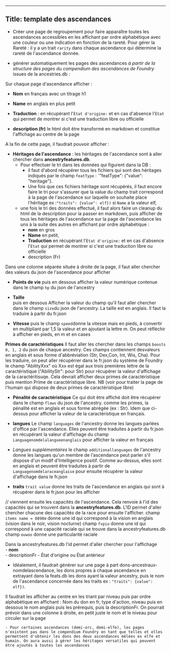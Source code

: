 ----
Title: template des ascendances
---
- Créer une page de regroupement pour faire apparaître toutes les ascendances accessibles en les affichant par ordre alphabétique avec une couleur ou une indication en fonction de la rareté. Pour gérer la Rareté : il y a un trait `rarity` dans chaque ascendance qui détermine la rareté de l'ascendance donnée.

- générer automatiquement les pages des ascendances *à partir de la structure des pages du compendium des ascendances de Foundry* issues de la ancestries.db :

Sur chaque page d'ascendance afficher :
- **Nom** en français avec un titrage h1
- **Name** en anglais en plus petit
- **Traduction** : en récupérant l'`État d'origine:` et en cas d'absence l'`État` qui permet de montrer si c'est une traduction libre ou officielle 

- **description (fr)** le html doit être transformé en markdown et constitue l'affichage au centre de la page

A la fin de cette page, il faudrait pouvoir afficher :
- **Héritages de l'ascendance** :
les héritages de l'ascendance sont à aller chercher dans **ancestryfeatures.db**.
    - Pour effectuer le tri dans les données qui figurent dans la DB :
       - il faut d'abord récupérer tous les fichiers qui sont des héritages indiqués par le champ `featType` : `"featType": {"value": "heritage"}. 
       - Une fois que ces fichiers héritage sont récupérés, il faut encore faire le tri pour s'assurer que la value du champ trait correspond à la page de l'ascendance sur laquelle on souhaite place l'héritage ex :`"traits": {value": elf})` si  `Name` a la valeur elf,
    - une fois le tri des données effectué, il faut alors faire un cleanup du html de la description pour la passer en markdown, puis afficher de tous les héritages de l'ascendance sur la page de l'ascendance les uns à la suite des autres en affichant par ordre alphabétique : 
        - **nom** en gros 
        - **Name** en petit, 
        - **Traduction** en récupérant l'`État d'origine:` et en cas d'absence l'`État` qui permet de montrer si c'est une traduction libre ou officielle 
        - description (Fr) 

Dans une colonne séparée située à droite de la page, il faut aller chercher des valeurs du json de l'ascendance pour afficher  
- **Points de vie**
puis en dessous afficher la valeur numérique contenue dans le champ `hp` du json de l'ancestry 
 
- **Taille**  
puis en dessous Afficher la valeur du champ qu'il faut aller chercher dans le champ `size`du json de l'ancestry. La taille est en anglais. Il faut la traduire à partir du fr.json

- **Vitesse**
puis le champ `speed`donne la vitesse mais en pieds, à convertir en multipliant par 1,5 la valeur et en ajoutant la lettre m. On peut réfléchir à afficher en pieds, en m et en cases

**Primes de caractéristiques**
Il faut aller les chercher dans les champs `boosts 0, 1, 2` du json de chaque ancestry. Ces champs contiennent desvaleurs en anglais et sous forme d'abbréviation (Str, Dex,Con, Int, Wis, Cha). Pour les traduire, on peut aller récupérrer dans le fr.json du système de Foundry le champ "AbilityXxx" où Xxx est égal aux trois premières lettre de la caractéristique ("AbilityStr": pour Str) pour récupérer la valeur d'affichage de la caractéritisuqe. Cela devrait afficher deux primes de caractéristique
puis mention Prime de caractéristique libre. NB (voir pour traiter la page de l'humain qui dispose de deux primes de caractéristique libre)

- **Pénalité de caractéristique**
Ce qui doit être affiché doit être récupérer dans le champ `flaws` du json de l'ancestry. comme les primes, la pénalité est en anglais et sous forme abrégée (ex : Str). Idem que ci-dessus pour afficher la valeur de la caractéristique en français. 

- **langues** 
Le champ `languages` de l'ancestry donne les langues parlées d'office par l'ascendance. Elles peuvent être traduites à partir du fr.json en récupérant la valeur d'affichage du champ `Languagenomdelalangueenanglais` pour afficher la valeur en français 

- *Langues supplémentaires* 
le champ `additionallanguages` de l'ancestry donne les langues qu'un membre de l'ascendance peut parler s'il dispose d'un modif d'Intelligence positif. Comme au-dessus, elles sont en anglais et peuvent être traduites à partir de `Languagenomdelaraceanglaise` pour ensuite récupérer la valeur d'affichage dans le fr.json  

- **traits**
`trait value` donne les traits de l'ascendance en anglais qui sont à récupérer dans le fr.json pour les afficher 

// viennent ensuite les capacités de l'ascendance. Cela renvoie à l'id des capacités qui se trouvent dans la **ancestryfeatures.db**. L'ID permet d'aller chercher chacune des capacités de la race pour ensuite l'afficher.
champ `items name = 0898m` donne une id qui correspond à la vision en anglais (vision dans le noir, vision nocturne)
champ `fvpio` donne une id qui correspond à une capacité raciale qui se trouve dans la ancestryfeatures.db
champ `ouwoo` donne une particularité raciale 

Dans la ancestryfeatures.db l'id permet d'aller chercher pour l'affichage  
    - **nom**  
    - descriptionFr
    - État d'origine ou État antérieur

- Idéalement, il faudrait générer sur une page à part dons-ancestraux-nomdelascendance, les dons propres à chaque ascendance en extrayant dans la feats.db les dons ayant la valeur ancestry, puis le nom de l'ascendance concernée dans les traits ex : `"traits": {value": elf})`.

Il faudrait les afficher au centre en les triant par niveau puis par ordre alphabétique en affichant : Nom du don en fr, type d'action, niveau puis en dessous le nom anglais puis les prérequis, puis la descriptionFr. 
On pourrait prévoir dans une colonne à droite, en petit juste le nom et le niveau pour circuler sur la page

    - Pour certaines ascendances (demi-orc, demi-elfe), les pages n'existent pas dans le compendium Foundry en tant que telles et elles permettent d'obtenir les dons des deux ascendances mêlées ex elfe et humain. On aura aussi à gérer les héritages versatiles qui peuvent être ajoutés à toutes les ascendances
